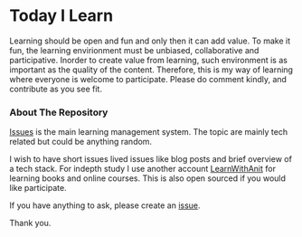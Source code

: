 
# Today I Learn

Learning should be open and fun and only then it
can add value. To make it fun, the learning envirionment
must be unbiased, collaborative and participative. 
Inorder to create value from learning, such environment 
is as important as the quality of the content. Therefore,
this is my way of learning where everyone is welcome 
to participate. Please do comment kindly, and contribute
as you see fit.


### About The Repository
[Issues](https://github.com/codeanit/til/issues) is the main learning management system. 
The topic are mainly tech related but could be 
anything random.

I wish to have short issues lived issues like blog 
posts and brief overview of a tech stack. For indepth
study I use another account [LearnWithAnit](https://github.com/LearnWithAnit) for
learning books and online courses. This is also open sourced if you
would like participate.

If you have anything to ask, please create an [issue](https://github.com/codeanit/ama/issues).

Thank you.
